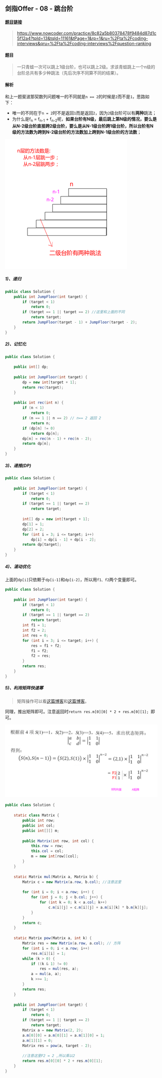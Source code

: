 ## 剑指Offer - 08 - 跳台阶

#### [题目链接](https://www.nowcoder.com/practice/8c82a5b80378478f9484d87d1c5f12a4?tpId=13&tqId=11161&tPage=1&rp=1&ru=%2Fta%2Fcoding-interviews&qru=%2Fta%2Fcoding-interviews%2Fquestion-ranking)

> https://www.nowcoder.com/practice/8c82a5b80378478f9484d87d1c5f12a4?tpId=13&tqId=11161&tPage=1&rp=1&ru=%2Fta%2Fcoding-interviews&qru=%2Fta%2Fcoding-interviews%2Fquestion-ranking

#### 题目

> 一只青蛙一次可以跳上1级台阶，也可以跳上2级。求该青蛙跳上一个n级的台阶总共有多少种跳法（先后次序不同算不同的结果）。

#### 解析

和上一题斐波那契数列问题唯一的不同就是`n == 2`的时候是`2`而不是`1`，思路如下：

* 唯一的不同在于`n = 2`时不是返回`1`而是返回`2`，因为`2`级台阶可以有**两种**跳法；
* 为什么是f<sub>n</sub> = f<sub>n-1</sub> + f<sub>n-2</sub>呢，**如果台阶有N级，最后跳上第N级的情况，要么是从N-2级台阶直接跨2级台阶，要么是从N-1级台阶跨1级台阶，所以台阶有N级的方法数为跨到N-2级台阶的方法数加上跨到N-1级台阶的方法数**；

![](images/09_s.png)

##### 1)、递归

```java
public class Solution {
    public int JumpFloor(int target) {
        if (target < 1)
            return 0;
        if (target == 1 || target == 2) //这里和上面的不同
            return target;
        return JumpFloor(target - 1) + JumpFloor(target - 2);
    }
}
```

##### 2)、记忆化

```java
public class Solution {

    public int[] dp;

    public int JumpFloor(int target) {
        dp = new int[target + 1];
        return rec(target);
    }

    public int rec(int n) {
        if (n < 1)
            return 0;
        if (n == 1 || n == 2) // n== 2 返回 2
            return n;
        if (dp[n] != 0)
            return dp[n];
        dp[n] = rec(n - 1) + rec(n - 2);
        return dp[n];
    }
}
```

##### 3)、递推(DP)

```java
public class Solution {

    public int JumpFloor(int target) {
        if (target < 1)
            return 0;
        if (target == 1 || target == 2)
            return target;

        int[] dp = new int[target + 1];
        dp[1] = 1;
        dp[2] = 2;
        for (int i = 3; i <= target; i++)
            dp[i] = dp[i - 1] + dp[i - 2];
        return dp[target];
    }
}
```

##### 4)、滚动优化

上面的`dp[i]`只依赖于`dp[i-1]`和`dp[i-2]`，所以用`f1、f2`两个变量即可。

```java
public class Solution {

    public int JumpFloor(int target) {
        if (target < 1)
            return 0;
        if (target == 1 || target == 2)
            return target;
        int f1 = 1;
        int f2 = 2;
        int res = 0;
        for (int i = 3; i <= target; i++) {
            res = f1 + f2;
            f1 = f2;
            f2 = res;
        }
        return res;
    }
}
```

##### 5)、利用矩阵快速幂

>  矩阵操作可以看[这篇博客](https://blog.csdn.net/zxzxzx0119/article/details/82822588)和[这篇博客](https://blog.csdn.net/zxzxzx0119/article/details/82816131)。

同理，推出矩阵即可。注意返回时`return res.m[0][0] * 2 + res.m[0][1]; `即可。

![](images/08_s.png)

```java
public class Solution {

    static class Matrix {
        public int row;
        public int col;
        public int[][] m;

        public Matrix(int row, int col) {
            this.row = row;
            this.col = col;
            m = new int[row][col];
        }
    }

    static Matrix mul(Matrix a, Matrix b) {
        Matrix c = new Matrix(a.row, b.col); //注意这里

        for (int i = 0; i < a.row; i++) {
            for (int j = 0; j < b.col; j++) {
                for (int k = 0; k < a.col; k++)
                    c.m[i][j] = c.m[i][j] + a.m[i][k] * b.m[k][j];
            }
        }
        return c;
    }

    static Matrix pow(Matrix a, int k) {
        Matrix res = new Matrix(a.row, a.col); // 方阵
        for (int i = 0; i < a.row; i++)
            res.m[i][i] = 1;
        while (k > 0) {
            if ((k & 1) != 0)
                res = mul(res, a);
            a = mul(a, a);
            k >>= 1;
        }
        return res;
    }

    public int JumpFloor(int target) {
        if (target < 1)
            return 0;
        if (target == 1 || target == 2)
            return target;
        Matrix a = new Matrix(2, 2);
        a.m[0][0] = a.m[0][1] = a.m[1][0] = 1;
        a.m[1][1] = 0;
        Matrix res = pow(a, target - 2);

        //注意这里F2 = 2 ,所以乘以2
        return res.m[0][0] * 2 + res.m[0][1]; 
    }
}
```